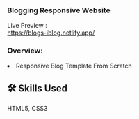 <h3> Blogging Responsive Website </h3>


Live Preview :\
https://blogs-iblog.netlify.app/
 
 <h3> Overview:</h3>
 <li>Responsive Blog Template From Scratch</li>

 
## 🛠 Skills Used
HTML5, CSS3

